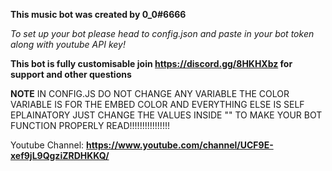 **This music bot was created by 0_0#6666**

_To set up your bot please head to config.json and paste in your bot token along with youtube API key!_

**This bot is fully customisable join https://discord.gg/8HKHXbz for support and other questions**

**NOTE**
IN CONFIG.JS DO NOT CHANGE ANY VARIABLE THE COLOR VARIABLE IS FOR THE EMBED COLOR AND EVERYTHING ELSE IS SELF EPLAINATORY JUST CHANGE THE VALUES 
INSIDE "" TO MAKE YOUR BOT FUNCTION PROPERLY
READ!!!!!!!!!!!!!!!!

Youtube Channel:         **https://www.youtube.com/channel/UCF9E-xef9jL9QgziZRDHKKQ/**